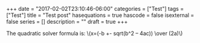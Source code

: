 +++
date = "2017-02-02T23:10:46-06:00"
categories = ["Test"]
tags = ["Test"]
title = "Test post"
hasequations = true
hascode = false
isexternal = false
series = []
description = ""
draft = true
+++

The quadratic solver formula is:
\\(x=(-b +- sqrt(b^2 – 4ac)) \over (2a)\\)
